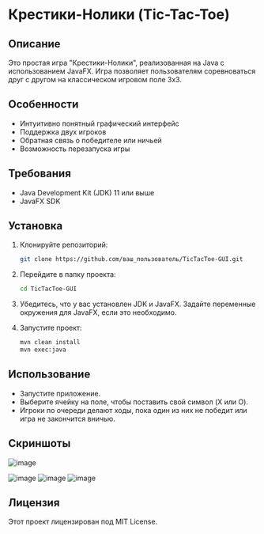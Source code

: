 # Крестики-Нолики (Tic-Tac-Toe)

## Описание

Это простая игра "Крестики-Нолики", реализованная на Java с использованием JavaFX. Игра позволяет пользователям соревноваться друг с другом на классическом игровом поле 3x3.

## Особенности

- Интуитивно понятный графический интерфейс
- Поддержка двух игроков
- Обратная связь о победителе или ничьей
- Возможность перезапуска игры

## Требования

- Java Development Kit (JDK) 11 или выше
- JavaFX SDK

## Установка

1. Клонируйте репозиторий:
   ```bash
   git clone https://github.com/ваш_пользователь/TicTacToe-GUI.git
   ```
   
2. Перейдите в папку проекта:
   ```bash
   cd TicTacToe-GUI
   ```

3. Убедитесь, что у вас установлен JDK и JavaFX. Задайте переменные окружения для JavaFX, если это необходимо.

4. Запустите проект:
   ```bash
   mvn clean install
   mvn exec:java
   ```

## Использование

- Запустите приложение.
- Выберите ячейку на поле, чтобы поставить свой символ (X или O).
- Игроки по очереди делают ходы, пока один из них не победит или игра не закончится вничью.

## Скриншоты
![image](https://github.com/user-attachments/assets/68fedad8-b1b9-4b2a-bdc0-9ab70b8b9106)

![image](https://github.com/user-attachments/assets/285cf60f-bd3d-4d2d-a581-71e964df78ba)
![image](https://github.com/user-attachments/assets/c084b0e2-5b7a-487d-8988-08cc494d9ce8)
![image](https://github.com/user-attachments/assets/5de92f42-7265-4120-9e23-2445728c021c)





## Лицензия

Этот проект лицензирован под MIT License.
